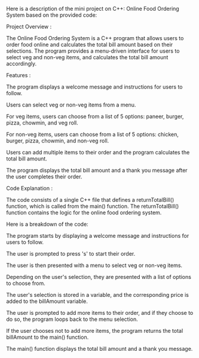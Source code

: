 Here is a description of the mini project on C++: Online Food Ordering System based on the provided code:

Project Overview :

The Online Food Ordering System is a C++ program that allows users to order food online and calculates the total bill amount based on their selections. The program provides a menu-driven interface for users to select veg and non-veg items, and calculates the total bill amount accordingly.

Features :

The program displays a welcome message and instructions for users to follow.

Users can select veg or non-veg items from a menu.

For veg items, users can choose from a list of 5 options: paneer, burger, pizza, chowmin, and veg roll.

For non-veg items, users can choose from a list of 5 options: chicken, burger, pizza, chowmin, and non-veg roll.

Users can add multiple items to their order and the program calculates the total bill amount.

The program displays the total bill amount and a thank you message after the user completes their order.

Code Explanation :

The code consists of a single C++ file that defines a returnTotalBill() function, which is called from the main() function. The returnTotalBill() function contains the logic for the online food ordering system.

Here is a breakdown of the code:

The program starts by displaying a welcome message and instructions for users to follow.

The user is prompted to press 's' to start their order.

The user is then presented with a menu to select veg or non-veg items.

Depending on the user's selection, they are presented with a list of options to choose from.

The user's selection is stored in a variable, and the corresponding price is added to the billAmount variable.

The user is prompted to add more items to their order, and if they choose to do so, the program loops back to the menu selection.

If the user chooses not to add more items, the program returns the total billAmount to the main() function.

The main() function displays the total bill amount and a thank you message.
